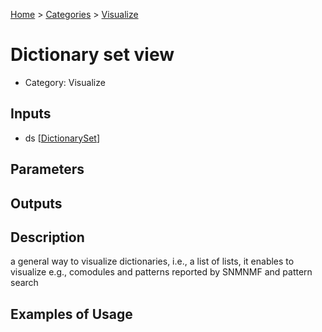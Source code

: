 
[Home](../../../index.html) > [Categories](../../index.html) > [Visualize](index.html)

# Dictionary set view

* Category: Visualize

## Inputs

* ds [[DictionarySet](../../../data_types.html#dictionaryset)]

## Parameters



## Outputs



## Description

  a general way to visualize dictionaries, i.e., a list of lists, it enables to visualize e.g., comodules and patterns reported by SNMNMF and pattern search

## Examples of Usage
        